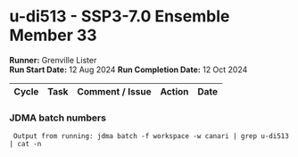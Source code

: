 # u-di513 - SSP3-7.0 Ensemble Member 33

**Runner:** Grenville Lister    
**Run Start Date:**  12 Aug 2024
**Run Completion Date:** 12 Oct 2024

| Cycle | Task | Comment / Issue | Action | Date |
| ---   | ---  | ---             | ---    | ---  |


### JDMA batch numbers
```
 Output from running: jdma batch -f workspace -w canari | grep u-di513 | cat -n
